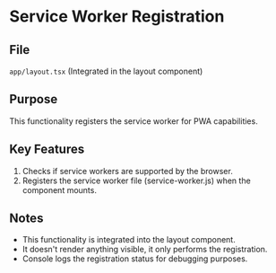 # Service Worker Registration

## File
`app/layout.tsx` (Integrated in the layout component)

## Purpose
This functionality registers the service worker for PWA capabilities.

## Key Features
1. Checks if service workers are supported by the browser.
2. Registers the service worker file (service-worker.js) when the component mounts.

## Notes
- This functionality is integrated into the layout component.
- It doesn't render anything visible, it only performs the registration.
- Console logs the registration status for debugging purposes.